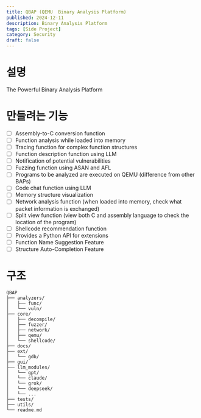 ```yaml
---
title: QBAP (QEMU  Binary Analysis Platform)
published: 2024-12-11
description: Binary Analysis Platform
tags: [Side Project]
category: Security
draft: false
---
```


# 설명 #
The Powerful Binary Analysis Platform

# 만들려는 기능 #
- [ ] Assembly-to-C conversion function
- [ ] Function analysis while loaded into memory
- [ ] Tracing function for complex function structures
- [ ] Function description function using LLM
- [ ] Notification of potential vulnerabilities
- [ ] Fuzzing function using ASAN and AFL
- [ ] Programs to be analyzed are executed on QEMU (difference from other BAPs)
- [ ] Code chat function using LLM
- [ ] Memory structure visualization
- [ ] Network analysis function (when loaded into memory, check what packet information is exchanged)
- [ ] Split view function (view both C and assembly language to check the location of the program)
- [ ] Shellcode recommendation function
- [ ] Provides a Python API for extensions
- [ ] Function Name Suggestion Feature
- [ ] Structure Auto-Completion Feature

# 구조 #
```
QBAP
├── analyzers/
│   ├── func/
│   └── vuln/
├── core/
│   ├── decompile/
│   ├── fuzzer/
│   ├── network/
│   ├── qemu/
│   └── shellcode/
├── docs/
├── ext/
│   └── gdb/
├── gui/
├── llm_modules/
│   └── gpt/
│   └── claude/
│   └── grok/
│   └── deepseek/
│   └── ...
├── tests/
├── utils/
└── readme.md
```



